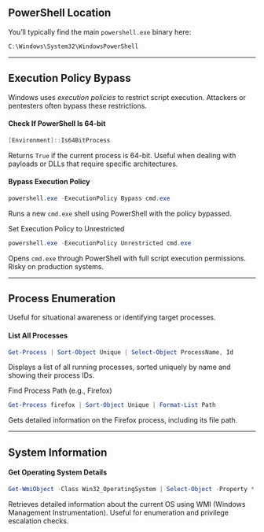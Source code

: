 ## PowerShell Location
You’ll typically find the main `powershell.exe` binary here:
```powershell
C:\Windows\System32\WindowsPowerShell
```


---


## Execution Policy Bypass

Windows uses _execution policies_ to restrict script execution. Attackers or pentesters often bypass these restrictions.

#### Check If PowerShell Is 64-bit

```powershell
[Environment]::Is64BitProcess
```
Returns `True` if the current process is 64-bit. Useful when dealing with payloads or DLLs that require specific architectures.

#### Bypass Execution Policy
```powershell
powershell.exe -ExecutionPolicy Bypass cmd.exe
```

Runs a new `cmd.exe` shell using PowerShell with the policy bypassed.

Set Execution Policy to Unrestricted
```powershell
powershell.exe -ExecutionPolicy Unrestricted cmd.exe
```
Opens `cmd.exe` through PowerShell with full script execution permissions. Risky on production systems.


---

## Process Enumeration

Useful for situational awareness or identifying target processes.

#### List All Processes
```powershell
Get-Process | Sort-Object Unique | Select-Object ProcessName, Id
```

Displays a list of all running processes, sorted uniquely by name and showing their process IDs.

Find Process Path (e.g., Firefox)
```powershell
Get-Process firefox | Sort-Object Unique | Format-List Path
```
Gets detailed information on the Firefox process, including its file path.

--- 

## System Information

#### Get Operating System Details

```powershell
Get-WmiObject -Class Win32_OperatingSystem | Select-Object -Property *
```

Retrieves detailed information about the current OS using WMI (Windows Management Instrumentation). Useful for enumeration and privilege escalation checks.